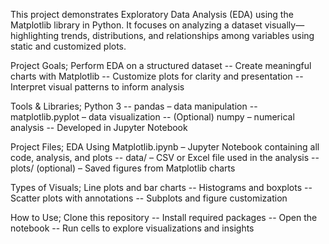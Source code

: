 This project demonstrates Exploratory Data Analysis (EDA) using the Matplotlib library in Python. It focuses on analyzing a dataset visually—highlighting trends, distributions, and relationships among variables using static and customized plots.

Project Goals; Perform EDA on a structured dataset -- Create meaningful charts with Matplotlib -- Customize plots for clarity and presentation -- Interpret visual patterns to inform analysis 

Tools & Libraries; Python 3 -- pandas – data manipulation -- matplotlib.pyplot – data visualization -- (Optional) numpy – numerical analysis -- Developed in Jupyter Notebook

Project Files; EDA Using Matplotlib.ipynb – Jupyter Notebook containing all code, analysis, and plots -- data/ – CSV or Excel file used in the analysis -- plots/ (optional) – Saved figures from Matplotlib charts

Types of Visuals; Line plots and bar charts -- Histograms and boxplots -- Scatter plots with annotations -- Subplots and figure customization

How to Use; Clone this repository -- Install required packages -- Open the notebook -- Run cells to explore visualizations and insights
